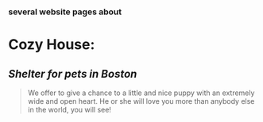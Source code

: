 ### several website pages about

# Cozy House:

## _Shelter for pets in Boston_

> We offer to give a chance to a little and nice puppy
> with an extremely wide and open heart. He or she will
> love you more than anybody else in the world, you will see!

